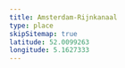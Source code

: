 ```yaml
---
title: Amsterdam-Rijnkanaal
type: place
skipSitemap: true
latitude: 52.0099263
longitude: 5.1627333
---
```

